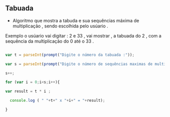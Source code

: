 ## Tabuada 

* Algoritmo que mostra a tabuda e sua sequências máxima de multiplicação , sendo escolhida  pelo usúario  .


<p> Exemplo o usúario vai digitar : 2 e 33 , vai mostrar , a tabuada do 2 , com a sequência da multiplicação do 0 até o 33 . </p>

```javascript 

var t = parseInt(prompt("Digite o número da tabuada :"));

var s = parseInt(prompt("Digite o número de sequências maximas de multiplicação desta tabuada :"));

s++;

for (var i = 0;i<s;i++){

var result = t * i ; 

  console.log ( " "+t+" x "+i+" = "+result);

}

```